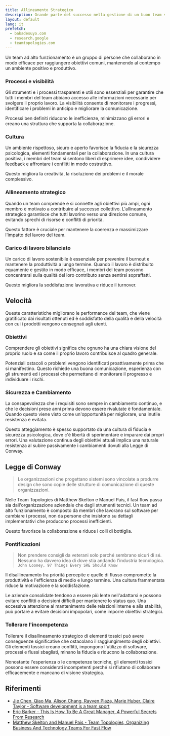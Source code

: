 ```yaml
---
title: Allineamento Strategico
description: Grande parte del successo nella gestione di un buon team sta nella selezione. Scegli le persone giuste!
layout: default
lang: it
prefetch:
  - bakadesuyo.com
  - research.google
  - teamtopologies.com
---
```


Un team ad alto funzionamento è un gruppo di persone che collaborano in modo efficace per raggiungere obiettivi comuni, mantenendo al contempo un ambiente positivo e produttivo.

### Processi e visibilità

Gli strumenti e i processi trasparenti e utili sono essenziali per garantire che tutti i membri del team abbiano accesso alle informazioni necessarie per svolgere il proprio lavoro.
La visibilità consente di monitorare i progressi, identificare i problemi in anticipo e migliorare la comunicazione.

Processi ben definiti riducono le inefficienze, minimizzano gli errori e creano una struttura che supporta la collaborazione.

### Cultura

Un ambiente rispettoso, sicuro e aperto favorisce la fiducia e la sicurezza psicologica, elementi fondamentali per la collaborazione.
In una cultura positiva, i membri del team si sentono liberi di esprimere idee, condividere feedback e affrontare i conflitti in modo costruttivo.

Questo migliora la creatività, la risoluzione dei problemi e il morale complessivo.

### Allineamento strategico

Quando un team comprende e si connette agli obiettivi più ampi, ogni membro è motivato a contribuire al successo collettivo.
L'allineamento strategico garantisce che tutti lavorino verso una direzione comune, evitando sprechi di risorse e conflitti di priorità.

Questo fattore è cruciale per mantenere la coerenza e massimizzare l'impatto del lavoro del team.

### Carico di lavoro bilanciato

Un carico di lavoro sostenibile è essenziale per prevenire il burnout e mantenere la produttività a lungo termine.
Quando il lavoro è distribuito equamente e gestito in modo efficace, i membri del team possono concentrarsi sulla qualità del loro contributo senza sentirsi sopraffatti.

Questo migliora la soddisfazione lavorativa e riduce il turnover.

## Velocità

Queste caratteristiche migliorano le performance del team, che viene gratificato dai risultati ottenuti ed è soddisfatto della qualità e della velocità con cui i prodotti vengono consegnati agli utenti.

### Obiettivi

Comprendere gli obiettivi significa che ognuno ha una chiara visione del proprio ruolo e sa come il proprio lavoro contribuisce al quadro generale.

Potenziali ostacoli o problemi vengono identificati proattivamente prima che si manifestino.
Questo richiede una buona comunicazione, esperienza con gli strumenti ed i processi che permettano di monitorare il progresso e individuare i rischi.

### Sicurezza e Cambiamento

La consapevolezza che i requisiti sono sempre in cambiamento continuo, e che le decisioni prese anni prima devono essere rivalutate è fondamentale.
Quando questo viene visto come un'opportunità per migliorare, una inutile resistenza è evitata.

Questo atteggiamento è spesso supportato da una cultura di fiducia e sicurezza psicologica, dove c'è libertà di sperimentare e imparare dai propri errori.
Una valutazione continua degli obiettivi attuali implica una naturale resistenza al subire passivamente i cambiamenti dovuti alla Legge di Conway.

## Legge di Conway

> Le organizzazioni che progettano sistemi sono vincolate a produrre design che sono copie delle strutture di comunicazione di queste organizzazioni.

Nelle Team Topologies di Matthew Skelton e Manuel Pais, il fast flow passa sia dall'organizzazione aziendale che dagli strumenti tecnici.
Un team ad alto funzionamento è composto da membri che lavorano sul software per cambiare i processi, non da persone che insistono su dettagli implementativi che producono processi inefficienti.

Questo favorisce la collaborazione e riduce i colli di bottiglia.

### Pontificazioni

> Non prendere consigli da veterani solo perché sembrano sicuri di sé. Nessuno ha davvero idea di dove stia andando l'industria tecnologica. `John Looney, 97 Things Every SRE Should Know`

Il disallineamento fra priorità percepite e quelle di flusso compromette la produttività e l'efficienza di medio e lungo termine. Una cultura frammentata riduce la motivazione e la soddisfazione.

Le aziende consolidate tendono a essere più lente nell'adattarsi e possono evitare conflitti o decisioni difficili per mantenere lo status quo.
Una eccessiva attenzione al mantenimento delle relazioni interne e alla stabilità, può portare a evitare decisioni impopolari, come imporre obiettivi strategici.

### Tollerare l'incompetenza

Tollerare il disallineamento strategico di elementi tossici può avere conseguenze significative che ostacolano il raggiungimento degli obiettivi.
Gli elementi tossici creano conflitti, impongono l'utilizzo di software, processi e flussi sbagliati, minano la fiducia e riducono la collaborazione.

Nonostante l'esperienza o le competenze tecniche, gli elementi tossici possono essere considerati incompetenti perché si rifiutano di collaborare efficacemente e mancano di visione strategica.

## Riferimenti

- [Jie Chen, Qiao Ma, Alison Chang, Rayven Plaza, Marie Huber, Claire Taylor - Software development is a team sport](https://research.google/pubs/software-development-is-a-team-sport/)
- [Eric Barker - This Is How To Be A Great Manager, 4 Powerful Secrets From Research](https://bakadesuyo.com/2024/05/manager/)
- [Matthew Skelton and Manuel Pais - Team Topologies, Organizing Business And Technology Teams For Fast Flow](https://teamtopologies.com/book)

